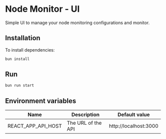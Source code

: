 # Node Monitor - UI

Simple UI to manage your node monitoring configurations and monitor.

## Installation

To install dependencies:

```bash
bun install
```

## Run

```bash
bun run start
```

## Environment variables

| Name               | Description        | Default value         |
|--------------------|--------------------|-----------------------|
| REACT_APP_API_HOST | The URL of the API | http://localhost:3000 |


